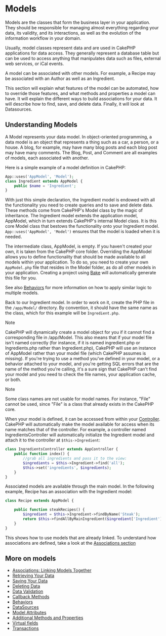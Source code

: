 # Models

Models are the classes that form the business layer in your application.
They should be responsible for managing almost everything regarding your data,
its validity, and its interactions, as well as the evolution of the information
workflow in your domain.

Usually, model classes represent data and are used in CakePHP applications for
data access. They generally represent a database table but can be used to access
anything that manipulates data such as files, external web services, or iCal
events.

A model can be associated with other models. For example, a Recipe may be
associated with an Author as well as an Ingredient.

This section will explain what features of the model can be automated, how to
override those features, and what methods and properties a model can have. It
will explain the different ways to build associations for your data. It will
describe how to find, save, and delete data. Finally, it will look at
Datasources.

## Understanding Models

A Model represents your data model. In object-oriented programming, a data model
is an object that represents a thing such as a car, a person, or a house. A
blog, for example, may have many blog posts and each blog post may have many
comments. The Blog, Post, and Comment are all examples of models, each
associated with another.

Here is a simple example of a model definition in CakePHP:

``` php
App::uses('AppModel', 'Model');
class Ingredient extends AppModel {
    public $name = 'Ingredient';
}
```

With just this simple declaration, the Ingredient model is endowed with all the
functionality you need to create queries and to save and delete data. These
methods come from CakePHP's Model class by the magic of inheritance. The
Ingredient model extends the application model, AppModel, which in turn extends
CakePHP's internal Model class. It is this core Model class that bestows the
functionality onto your Ingredient model. `App::uses('AppModel', 'Model')`
ensures that the model is loaded when it is needed.

The intermediate class, AppModel, is empty. If you haven't created your own, it
is taken from the CakePHP core folder. Overriding the AppModel allows you to
define functionality that should be made available to all models within your
application. To do so, you need to create your own `AppModel.php` file that
resides in the Model folder, as do all other models in your application.
Creating a project using
[Bake](console-and-shells/code-generation-with-bake) will automatically
generate this file for you.

See also [Behaviors](models/behaviors) for more information on how to
apply similar logic to multiple models.

Back to our Ingredient model. In order to work on it, create the PHP file in the
`/app/Model/` directory. By convention, it should have the same name as the
class, which for this example will be `Ingredient.php`.

> [!NOTE]
> CakePHP will dynamically create a model object for you if it cannot find a
> corresponding file in /app/Model. This also means that if your model file
> isn't named correctly (for instance, if it is named ingredient.php or
> Ingredients.php rather than Ingredient.php), CakePHP will use an instance of
> AppModel rather than your model file (which CakePHP assumes is missing). If
> you're trying to use a method you've defined in your model, or a behavior
> attached to your model, and you're getting SQL errors that are the name of
> the method you're calling, it's a sure sign that CakePHP can't find your
> model and you need to check the file names, your application cache, or both.

> [!NOTE]
> Some class names are not usable for model names. For instance, "File" cannot
> be used, since "File" is a class that already exists in the CakePHP core.

When your model is defined, it can be accessed from within your
[Controller](controllers). CakePHP will automatically make the model
available for access when its name matches that of the controller. For example,
a controller named IngredientsController will automatically initialize the
Ingredient model and attach it to the controller at `$this->Ingredient`:

``` php
class IngredientsController extends AppController {
    public function index() {
        //grab all ingredients and pass it to the view:
        $ingredients = $this->Ingredient->find('all');
        $this->set('ingredients', $ingredients);
    }
}
```

Associated models are available through the main model. In the following
example, Recipe has an association with the Ingredient model:

``` php
class Recipe extends AppModel {

    public function steakRecipes() {
        $ingredient = $this->Ingredient->findByName('Steak');
        return $this->findAllByMainIngredient($ingredient['Ingredient']['id']);
    }
}
```

This shows how to use models that are already linked. To understand how
associations are defined, take a look at the
[Associations section](models/associations-linking-models-together)

## More on models

- [Associations: Linking Models Together](models/associations-linking-models-together)
- [Retrieving Your Data](models/retrieving-your-data)
- [Saving Your Data](models/saving-your-data)
- [Deleting Data](models/deleting-data)
- [Data Validation](models/data-validation)
- [Callback Methods](models/callback-methods)
- [Behaviors](models/behaviors)
- [DataSources](models/datasources)
- [Model Attributes](models/model-attributes)
- [Additional Methods and Properties](models/additional-methods-and-properties)
- [Virtual fields](models/virtual-fields)
- [Transactions](models/transactions)
